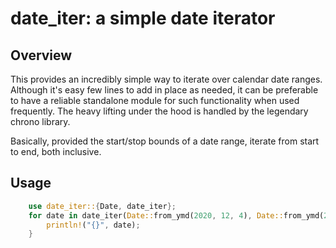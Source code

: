 # date_iter: a simple date iterator

## Overview

This provides an incredibly simple way to iterate over calendar date ranges. Although it's easy few lines to add in place as needed, it can be preferable to have a reliable standalone module for such functionality when used frequently. The heavy lifting under the hood is handled by the legendary chrono library.

Basically, provided the start/stop bounds of a date range, iterate from start to end, both inclusive.

## Usage

```rust
    use date_iter::{Date, date_iter};
    for date in date_iter(Date::from_ymd(2020, 12, 4), Date::from_ymd(2020, 12, 8)) {
        println!("{}", date);
    }
```
